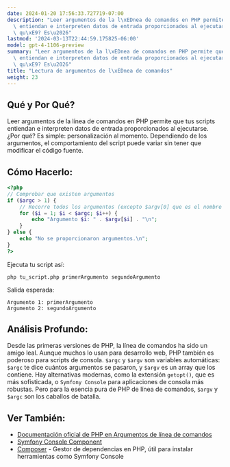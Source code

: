 ```yaml
---
date: 2024-01-20 17:56:33.727719-07:00
description: "Leer argumentos de la l\xEDnea de comandos en PHP permite que tus scripts\
  \ entiendan e interpreten datos de entrada proporcionados al ejecutarse. \xBFPor\
  \ qu\xE9? Es\u2026"
lastmod: '2024-03-13T22:44:59.175825-06:00'
model: gpt-4-1106-preview
summary: "Leer argumentos de la l\xEDnea de comandos en PHP permite que tus scripts\
  \ entiendan e interpreten datos de entrada proporcionados al ejecutarse. \xBFPor\
  \ qu\xE9? Es\u2026"
title: "Lectura de argumentos de l\xEDnea de comandos"
weight: 23
---
```


## Qué y Por Qué?
Leer argumentos de la línea de comandos en PHP permite que tus scripts entiendan e interpreten datos de entrada proporcionados al ejecutarse. ¿Por qué? Es simple: personalización al momento. Dependiendo de los argumentos, el comportamiento del script puede variar sin tener que modificar el código fuente.

## Cómo Hacerlo:
```PHP
<?php
// Comprobar que existen argumentos
if ($argc > 1) {
    // Recorre todos los argumentos (excepto $argv[0] que es el nombre del script)
    for ($i = 1; $i < $argc; $i++) {
        echo "Argumento $i: " . $argv[$i] . "\n";
    }
} else {
    echo "No se proporcionaron argumentos.\n";
}
?>
```
Ejecuta tu script así:
```
php tu_script.php primerArgumento segundoArgumento
```
Salida esperada:
```
Argumento 1: primerArgumento
Argumento 2: segundoArgumento
```

## Análisis Profundo:
Desde las primeras versiones de PHP, la línea de comandos ha sido un amigo leal. Aunque muchos lo usan para desarrollo web, PHP también es poderoso para scripts de consola. `$argc` y `$argv` son variables automáticas: `$argc` te dice cuántos argumentos se pasaron, y `$argv` es un array que los contiene. Hay alternativas modernas, como la extensión `getopt()`, que es más sofisticada, o `Symfony Console` para aplicaciones de consola más robustas. Pero para la esencia pura de PHP de línea de comandos, `$argv` y `$argc` son los caballos de batalla.

## Ver También:
- [Documentación oficial de PHP en Argumentos de línea de comandos](https://www.php.net/manual/es/features.commandline.php)
- [Symfony Console Component](https://symfony.com/doc/current/components/console.html)
- [Composer](https://getcomposer.org/) - Gestor de dependencias en PHP, útil para instalar herramientas como Symfony Console

